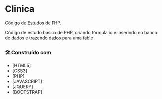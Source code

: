 # Clinica
Código de Estudos de PHP.

Código de estudo básico de PHP, criando fórmulario e inserindo no banco de dados e trazendo dados para uma table

##

### 🛠️ Construído com

* [HTML5]
* [CSS3]
* [PHP]
* [JAVASCRIPT]
* [JQUERY]
* [BOOTSTRAP]

